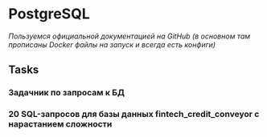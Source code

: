 # PostgreSQL

_Пользуемся официальной документацией на GitHub (в основном там прописаны Docker файлы на запуск и всегда есть конфиги)_

## Tasks

### Задачник по запросам к БД

### 20 SQL-запросов для базы данных fintech_credit_conveyor с нарастанием сложности
